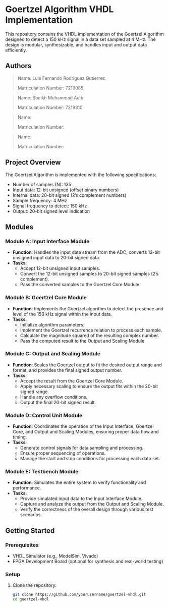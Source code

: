 # Goertzel Algorithm VHDL Implementation

This repository contains the VHDL implementation of the Goertzel Algorithm designed to detect a 150 kHz signal in a data set sampled at 4 MHz. The design is modular, synthesizable, and handles input and output data efficiently.

## Authors
> Name: Luis Fernando Rodriguez Gutierrez.
> 
> Matriculation Number: 7219085.

> Name: Sheikh Muhammad Adib
>
> Matriculation Number: 7219310

> Name: 
>
> Matriculation Number: 

> Name:
>
> Matriculation Number: 


## Project Overview

The Goertzel Algorithm is implemented with the following specifications:
- Number of samples (N): 135
- Input data: 12-bit unsigned (offset binary numbers)
- Internal data: 20-bit signed (2’s complement numbers)
- Sample frequency: 4 MHz
- Signal frequency to detect: 150 kHz
- Output: 20-bit signed level indication

## Modules

### Module A: Input Interface Module
- **Function**: Handles the input data stream from the ADC, converts 12-bit unsigned input data to 20-bit signed data.
- **Tasks**:
  - Accept 12-bit unsigned input samples.
  - Convert the 12-bit unsigned samples to 20-bit signed samples (2’s complement).
  - Pass the converted samples to the Goertzel Core Module.

### Module B: Goertzel Core Module
- **Function**: Implements the Goertzel algorithm to detect the presence and level of the 150 kHz signal within the input data.
- **Tasks**:
  - Initialize algorithm parameters.
  - Implement the Goertzel recurrence relation to process each sample.
  - Calculate the magnitude squared of the resulting complex number.
  - Pass the computed result to the Output and Scaling Module.

### Module C: Output and Scaling Module
- **Function**: Scales the Goertzel output to fit the desired output range and format, and provides the final signed output number.
- **Tasks**:
  - Accept the result from the Goertzel Core Module.
  - Apply necessary scaling to ensure the output fits within the 20-bit signed range.
  - Handle any overflow conditions.
  - Output the final 20-bit signed result.

### Module D: Control Unit Module
- **Function**: Coordinates the operation of the Input Interface, Goertzel Core, and Output and Scaling Modules, ensuring proper data flow and timing.
- **Tasks**:
  - Generate control signals for data sampling and processing.
  - Ensure proper sequencing of operations.
  - Manage the start and stop conditions for processing each data set.

### Module E: Testbench Module
- **Function**: Simulates the entire system to verify functionality and performance.
- **Tasks**:
  - Provide simulated input data to the Input Interface Module.
  - Capture and analyze the output from the Output and Scaling Module.
  - Verify the correctness of the overall design through various test scenarios.

## Getting Started

### Prerequisites
- VHDL Simulator (e.g., ModelSim, Vivado)
- FPGA Development Board (optional for synthesis and real-world testing)

### Setup
1. Clone the repository:
   ```bash
   git clone https://github.com/yourusername/goertzel-vhdl.git
   cd goertzel-vhdl
